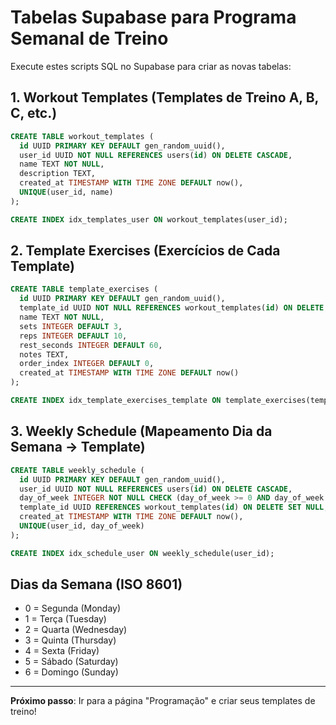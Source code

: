 # Tabelas Supabase para Programa Semanal de Treino

Execute estes scripts SQL no Supabase para criar as novas tabelas:

## 1. Workout Templates (Templates de Treino A, B, C, etc.)

```sql
CREATE TABLE workout_templates (
  id UUID PRIMARY KEY DEFAULT gen_random_uuid(),
  user_id UUID NOT NULL REFERENCES users(id) ON DELETE CASCADE,
  name TEXT NOT NULL,
  description TEXT,
  created_at TIMESTAMP WITH TIME ZONE DEFAULT now(),
  UNIQUE(user_id, name)
);

CREATE INDEX idx_templates_user ON workout_templates(user_id);
```

## 2. Template Exercises (Exercícios de Cada Template)

```sql
CREATE TABLE template_exercises (
  id UUID PRIMARY KEY DEFAULT gen_random_uuid(),
  template_id UUID NOT NULL REFERENCES workout_templates(id) ON DELETE CASCADE,
  name TEXT NOT NULL,
  sets INTEGER DEFAULT 3,
  reps INTEGER DEFAULT 10,
  rest_seconds INTEGER DEFAULT 60,
  notes TEXT,
  order_index INTEGER DEFAULT 0,
  created_at TIMESTAMP WITH TIME ZONE DEFAULT now()
);

CREATE INDEX idx_template_exercises_template ON template_exercises(template_id);
```

## 3. Weekly Schedule (Mapeamento Dia da Semana → Template)

```sql
CREATE TABLE weekly_schedule (
  id UUID PRIMARY KEY DEFAULT gen_random_uuid(),
  user_id UUID NOT NULL REFERENCES users(id) ON DELETE CASCADE,
  day_of_week INTEGER NOT NULL CHECK (day_of_week >= 0 AND day_of_week <= 6),
  template_id UUID REFERENCES workout_templates(id) ON DELETE SET NULL,
  created_at TIMESTAMP WITH TIME ZONE DEFAULT now(),
  UNIQUE(user_id, day_of_week)
);

CREATE INDEX idx_schedule_user ON weekly_schedule(user_id);
```

## Dias da Semana (ISO 8601)

- 0 = Segunda (Monday)
- 1 = Terça (Tuesday)
- 2 = Quarta (Wednesday)
- 3 = Quinta (Thursday)
- 4 = Sexta (Friday)
- 5 = Sábado (Saturday)
- 6 = Domingo (Sunday)

---

**Próximo passo**: Ir para a página "Programação" e criar seus templates de treino!
